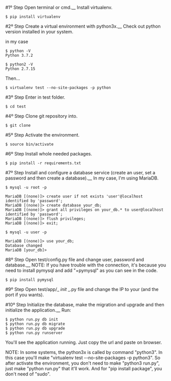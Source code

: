 #1º Step
Open terminal or cmd.__
Install virtualenv.

	$ pip install virtualenv

#2º Step
Create a virtual environment with python3x.__
Check out python version installed in your system.

  in my case

	$ python -V
	Python 3.7.2

	$ python2 -V
	Python 2.7.15

Then...

	$ virtualenv test --no-site-packages -p python

#3º Step
Enter in test folder.

	$ cd test

#4º Step
Clone git repository into.

	$ git clone 

#5º Step
Activate the environment.

	$ source bin/activate

#6º Step
Install whole needed packages.

	$ pip install -r requirements.txt

#7º Step
Install and configure a database service (create an user, set a password and then create a database).__
In my case, I'm using MariaDB.

	$ mysql -u root -p
  
	MariaDB [(none)]> create user if not exists 'user'@localhost identified by 'password';
	MariaDB [(none)]> create database your_db;
	MariaDB [(none)]> grant all privileges on your_db.* to user@localhost identified by 'password';
	MariaDB [(none)]> flush privileges;
	MariaDB [(none)]> exit;
  
	$ mysql -u user -p

	MariaDB [(none)]> use your_db;
	Database changed
	MariaDB [your_db]>

#8º Step
Open test/config.py file and change user, password and database.__
NOTE: If you have trouble with the connection, it's because you need to install pymysql and add "+pymysql" as you can see in the code.

	$ pip install pymysql

#9º Step
Open test/app/_ _init_ _.py file and change the IP to your (and the port if you wants).

#10º Step
Initialize the database, make the migration and upgrade and then initialize the application.__
Run:

	$ python run.py db init
	$ python run.py db migrate
	$ python run.py db upgrade
	$ python run.py runserver

You'll see the application running.
Just copy the url and paste on browser.

NOTE: In some systems, the python3x is called by command "python3". In this case you'll make "virtualenv test --no-site-packages -p python3". So after activate the environment, you don't need to make "python3 run.py", just make "python run.py" that it'll work. And for "pip install package", you don't need of "sudo".
